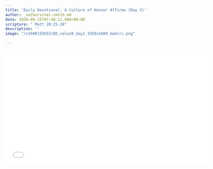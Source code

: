 ```yaml
---
title: 'Daily Devotional: A Culture of Honour Affirms (Day 2)'
author: _authors/nat-smith.md
date: 2020-09-15T07:40:11.000+00:00
scripture: " Matt 20:25-28"
description: ''
image: "/v1600155653/DD_value9_day2_1920x1080_momlrc.png"

---
```

<iframe src="[https://player.vimeo.com/video/457669153](https://player.vimeo.com/video/457669153 "https://player.vimeo.com/video/457669153")" width="640" height="361" frameborder="0" allow="autoplay; fullscreen" allowfullscreen></iframe>